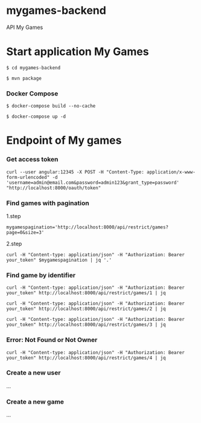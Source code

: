 # mygames-backend
API My Games

# Start application My Games
~~~
$ cd mygames-backend
~~~

~~~
$ mvn package
~~~

### Docker Compose 

~~~
$ docker-compose build --no-cache
~~~

~~~
$ docker-compose up -d
~~~

# Endpoint of My games
 
 ### Get access token 
~~~
curl --user angular:12345 -X POST -H "Content-Type: application/x-www-form-urlencoded" -d 'username=admin@email.com&password=admin123&grant_type=password' "http://localhost:8000/oauth/token"
~~~

### Find games with pagination

1.step
~~~
mygamespagination='http://localhost:8000/api/restrict/games?page=0&size=3'
~~~
2.step
~~~
curl -H "Content-type: application/json" -H "Authorization: Bearer your_token" $mygamespagination | jq '.'
~~~

### Find game by identifier

~~~
curl -H "Content-type: application/json" -H "Authorization: Bearer your_token" http://localhost:8000/api/restrict/games/1 | jq

curl -H "Content-type: application/json" -H "Authorization: Bearer your_token" http://localhost:8000/api/restrict/games/2 | jq

curl -H "Content-type: application/json" -H "Authorization: Bearer your_token" http://localhost:8000/api/restrict/games/3 | jq
~~~

### Error: Not Found or Not Owner

~~~ 
curl -H "Content-type: application/json" -H "Authorization: Bearer your_token" http://localhost:8000/api/restrict/games/4 | jq
~~~

### Create a new user
...

### Create a new game
...


